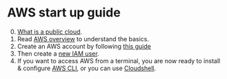 # AWS start up guide

0. [What is a public cloud](./public-cloud.md).
1. Read [AWS overview](./aws-overview.md) to understand the basics.
2. Create an AWS account by following [this guide](./aws-account.md#-start-here-)
3. Then create a [new IAM user](../services/iam.md#create-iam-user).
4. If you want to access AWS from a terminal, you are now ready to install & configure [AWS CLI](./aws-cli.md), or you can use [Cloudshell](#).